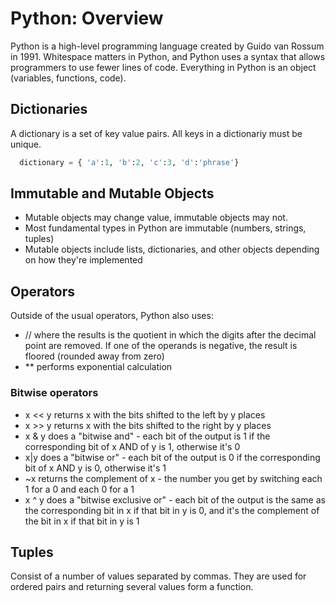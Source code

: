 # Python: Overview
Python is a high-level programming language created by Guido van Rossum in 1991. Whitespace matters in Python, and Python uses a syntax that allows programmers to use fewer lines of code. Everything in Python is an object (variables, functions, code).

## Dictionaries
A dictionary is a set of key value pairs. All keys in a dictionariy must be unique.

```python
  dictionary = { 'a':1, 'b':2, 'c':3, 'd':'phrase'}
```

## Immutable and Mutable Objects
* Mutable objects may change value, immutable objects may not.
* Most fundamental types in Python are immutable (numbers, strings, tuples)
* Mutable objects include lists, dictionaries, and other objects depending on how they're implemented

## Operators
Outside of the usual operators, Python also uses:

* // where the results is the quotient in which the digits after the decimal point are removed. If one of the operands is negative, the result is floored (rounded away from zero)
* ** performs exponential calculation

### Bitwise operators
* x << y returns x with the bits shifted to the left by y places
* x >> y returns x with the bits shifted to the right by y places
* x & y does a "bitwise and" - each bit of the output is 1 if the corresponding bit of x AND of y is 1, otherwise it's 0
* x|y does a "bitwise or" - each bit of the output is 0 if the corresponding bit of x AND y is 0, otherwise it's 1
* ~x returns the complement of x - the number you get by switching each 1 for a 0 and each 0 for a 1
* x ^ y does a "bitwise exclusive or" - each bit of the output is the same as the corresponding bit in x if that bit in y is 0, and it's the complement of the bit in x if that bit in y is 1

## Tuples
Consist of a number of values separated by commas. They are used for ordered pairs and returning several values form a function.

